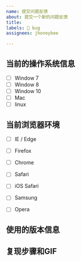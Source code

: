```yaml
---
name: 提交问题反馈
about: 提交一个新的问题反馈
title: 
labels: 🐛 bug
assignees: jhoneybee

---
```



## 当前的操作系统信息

- [ ] Window 7
- [ ] Window 8
- [ ] Window 10
- [ ] Mac 
- [ ] linux

<!-- 
    此处补充额外的版本信息。
-->

## 当前浏览器环境

- [ ] IE / Edge
- [ ] Firefox
- [ ] Chrome
- [ ] Safari
- [ ] iOS Safari
- [ ] Samsung
- [ ] Opera


<!-- 
    此处补充额外的环境信息。
-->

## 使用的版本信息

## 复现步骤和GIF
